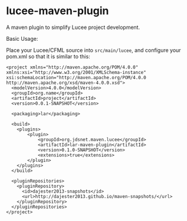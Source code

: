 # lucee-maven-plugin
A maven plugin to simplify Lucee project development.

Basic Usage:

Place your Lucee/CFML source into `src/main/lucee`, and configure your pom.xml so that it is similar to this:
```
<project xmlns="http://maven.apache.org/POM/4.0.0" xmlns:xsi="http://www.w3.org/2001/XMLSchema-instance" xsi:schemaLocation="http://maven.apache.org/POM/4.0.0 http://maven.apache.org/xsd/maven-4.0.0.xsd">
  <modelVersion>4.0.0</modelVersion>
  <groupId>org.name</groupId>
  <artifactId>project</artifactId>
  <version>0.0.1-SNAPSHOT</version>
  
  <packaging>lar</packaging>
  
  <build>
  	<plugins>
  		<plugin>
  			<groupId>org.jdsnet.maven.lucee</groupId>
  			<artifactId>lar-maven-plugin</artifactId>
  			<version>0.1.0-SNAPSHOT</version>
  			<extensions>true</extensions>
  		</plugin>
  	</plugins>
  </build>
  
  <pluginRepositories>
    <pluginRepository>
      <id>dajester2013-snapshots</id>
      <url>http://dajester2013.github.io/maven-snapshots/</url>
    </pluginRepository>
  </pluginRepositories>
</project>
```
